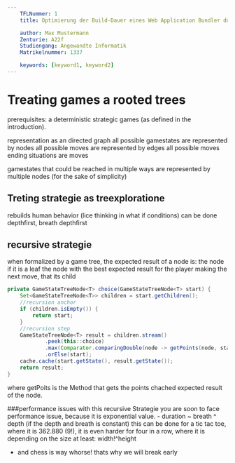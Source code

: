 ```yaml
---
    TFLNummer: 1
    title: Optimierung der Build-Dauer eines Web Application Bundler durch Anpassung der Konfiguration und dessen Auswirkung auf den Entwicklungsprozess

    author: Max Mustermann
    Zenturie: A22f
    Studiengang: Angewandte Informatik
    Matrikelnummer: 1337

    keywords: [keyword1, keyword2]
---
```

# Treating games a rooted trees
prerequisites: a deterministic strategic games (as defined in the introduction).

representation as an directed graph
all possible gamestates are represented by nodes
all possible moves are represented by edges
all possible moves ending situations are moves

gamestates that could be reached in multiple ways are represented by multiple nodes (for the sake of simplicity)

## Treting strategie as treexploratione
rebuilds human behavior (lice thinking in what if conditions)
can be done depthfirst, breath depthfirst


## recursive strategie
when formalized by a game tree, the expected result of a node is:
    the node if it is a leaf
    the node with the best expected result for the player making the next move, that its child

```java
private GameStateTreeNode<T> choice(GameStateTreeNode<T> start) {
    Set<GameStateTreeNode<T>> children = start.getChildren();
    //recursion anchor
    if (children.isEmpty()) {
        return start;
    }
    //recursion step
    GameStateTreeNode<T> result = children.stream()
            .peek(this::choice)
            .max(Comparator.comparingDouble(node -> getPoints(node, start.getState().getNextChoice())))
            .orElse(start);
    cache.cache(start.getState(), result.getState());
    return result;
}
```
where getPoits is the Method that gets the points chached expected result of the node.

###performance issues
with this recursive Strategie you are soon to face performance issue, because it is exponential value.
    - duration ~ breath ^ depth (if the depth and breath is constant)
this can be done for a tic tac toe, where it is 362.880 (9!), it is even harder for four in a row, where it is depending on the size at least: width!^height
- and chess is way whorse!
thats why we will break early

